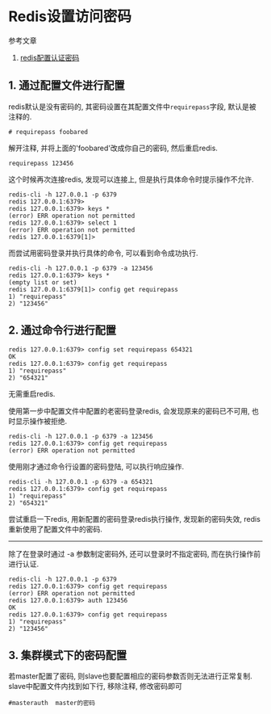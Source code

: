 # Redis设置访问密码

参考文章

1. [redis配置认证密码](http://blog.csdn.net/zyz511919766/article/details/42268219)

## 1. 通过配置文件进行配置

redis默认是没有密码的, 其密码设置在其配置文件中`requirepass`字段, 默认是被注释的.

```
# requirepass foobared
```

解开注释, 并将上面的'foobared'改成你自己的密码, 然后重启redis.

```
requirepass 123456
```

这个时候再次连接redis, 发现可以连接上, 但是执行具体命令时提示操作不允许.

```
redis-cli -h 127.0.0.1 -p 6379  
redis 127.0.0.1:6379>  
redis 127.0.0.1:6379> keys *  
(error) ERR operation not permitted  
redis 127.0.0.1:6379> select 1  
(error) ERR operation not permitted  
redis 127.0.0.1:6379[1]>
```

而尝试用密码登录并执行具体的命令, 可以看到命令成功执行.

```
redis-cli -h 127.0.0.1 -p 6379 -a 123456
redis 127.0.0.1:6379> keys *
(empty list or set)
redis 127.0.0.1:6379[1]> config get requirepass  
1) "requirepass"
2) "123456"
```

## 2. 通过命令行进行配置

```
redis 127.0.0.1:6379> config set requirepass 654321  
OK  
redis 127.0.0.1:6379> config get requirepass  
1) "requirepass"  
2) "654321"
```

无需重启redis.

使用第一步中配置文件中配置的老密码登录redis, 会发现原来的密码已不可用, 也时显示操作被拒绝.

```
redis-cli -h 127.0.0.1 -p 6379 -a 123456  
redis 127.0.0.1:6379> config get requirepass  
(error) ERR operation not permitted
```

使用刚才通过命令行设置的密码登陆, 可以执行响应操作.

```
redis-cli -h 127.0.0.1 -p 6379 -a 654321  
redis 127.0.0.1:6379> config get requirepass  
1) "requirepass"  
2) "654321"
```

尝试重启一下redis, 用新配置的密码登录redis执行操作, 发现新的密码失效, redis重新使用了配置文件中的密码.

-----

除了在登录时通过 -a 参数制定密码外, 还可以登录时不指定密码, 而在执行操作前进行认证. 

```
redis-cli -h 127.0.0.1 -p 6379  
redis 127.0.0.1:6379> config get requirepass  
(error) ERR operation not permitted  
redis 127.0.0.1:6379> auth 123456  
OK  
redis 127.0.0.1:6379> config get requirepass  
1) "requirepass"  
2) "123456"
```

## 3. 集群模式下的密码配置

若master配置了密码, 则slave也要配置相应的密码参数否则无法进行正常复制. slave中配置文件内找到如下行, 移除注释, 修改密码即可

```
#masterauth  master的密码
```
